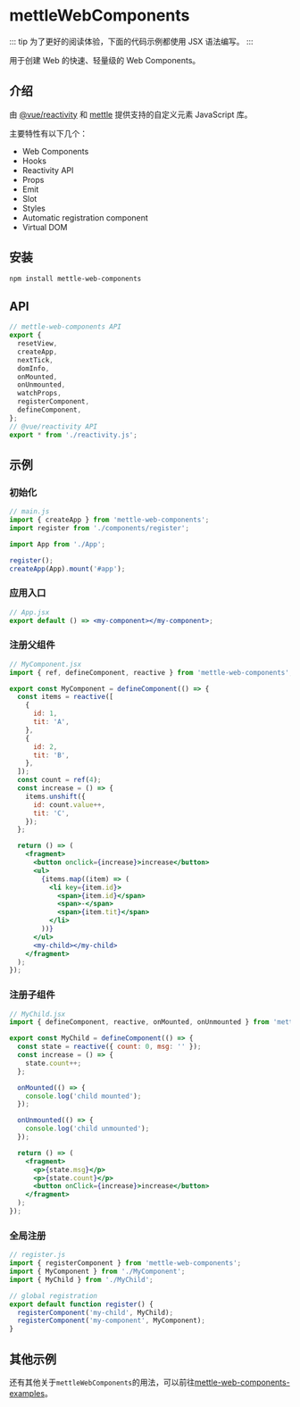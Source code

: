 # mettleWebComponents

::: tip
为了更好的阅读体验，下面的代码示例都使用 JSX 语法编写。
:::

用于创建 Web 的快速、轻量级的 Web Components。

## 介绍

由 [@vue/reactivity](https://github.com/vuejs/core/tree/main/packages/reactivity) 和 [mettle](https://github.com/maomincoding/mettle) 提供支持的自定义元素 JavaScript 库。

主要特性有以下几个：

- Web Components
- Hooks
- Reactivity API
- Props
- Emit
- Slot
- Styles
- Automatic registration component
- Virtual DOM

## 安装

```bash
npm install mettle-web-components
```

## API

```js
// mettle-web-components API
export {
  resetView,
  createApp,
  nextTick,
  domInfo,
  onMounted,
  onUnmounted,
  watchProps,
  registerComponent,
  defineComponent,
};
// @vue/reactivity API
export * from './reactivity.js';
```

## 示例

### 初始化

```js
// main.js
import { createApp } from 'mettle-web-components';
import register from './components/register';

import App from './App';

register();
createApp(App).mount('#app');
```

### 应用入口

```jsx
// App.jsx
export default () => <my-component></my-component>;
```

### 注册父组件

```jsx
// MyComponent.jsx
import { ref, defineComponent, reactive } from 'mettle-web-components';

export const MyComponent = defineComponent(() => {
  const items = reactive([
    {
      id: 1,
      tit: 'A',
    },
    {
      id: 2,
      tit: 'B',
    },
  ]);
  const count = ref(4);
  const increase = () => {
    items.unshift({
      id: count.value++,
      tit: 'C',
    });
  };

  return () => (
    <fragment>
      <button onclick={increase}>increase</button>
      <ul>
        {items.map((item) => (
          <li key={item.id}>
            <span>{item.id}</span>
            <span>-</span>
            <span>{item.tit}</span>
          </li>
        ))}
      </ul>
      <my-child></my-child>
    </fragment>
  );
});
```

### 注册子组件

```jsx
// MyChild.jsx
import { defineComponent, reactive, onMounted, onUnmounted } from 'mettle-web-components';

export const MyChild = defineComponent(() => {
  const state = reactive({ count: 0, msg: '' });
  const increase = () => {
    state.count++;
  };

  onMounted(() => {
    console.log('child mounted');
  });

  onUnmounted(() => {
    console.log('child unmounted');
  });

  return () => (
    <fragment>
      <p>{state.msg}</p>
      <p>{state.count}</p>
      <button onClick={increase}>increase</button>
    </fragment>
  );
});
```

### 全局注册

```js
// register.js
import { registerComponent } from 'mettle-web-components';
import { MyComponent } from './MyComponent';
import { MyChild } from './MyChild';

// global registration
export default function register() {
  registerComponent('my-child', MyChild);
  registerComponent('my-component', MyComponent);
}
```

## 其他示例

还有其他关于`mettleWebComponents`的用法，可以前往[mettle-web-components-examples](https://github.com/maomincoding/mettle-web-components-examples)。
